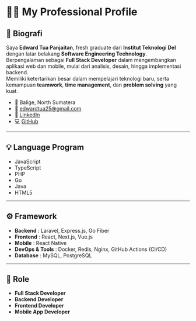 # 👨‍💻 My Professional Profile

## 📌 Biografi
Saya **Edward Tua Panjaitan**, fresh graduate dari **Institut Teknologi Del** dengan latar belakang **Software Engineering Technology**.  
Berpengalaman sebagai **Full Stack Developer** dalam mengembangkan aplikasi web dan mobile, mulai dari analisis, desain, hingga implementasi backend.  
Memiliki ketertarikan besar dalam mempelajari teknologi baru, serta kemampuan **teamwork**, **time management**, dan **problem solving** yang kuat.  

- 📍 Balige, North Sumatera  
- 📧 [edwardtua25@gmail.com](mailto:edwardtua25@gmail.com)  
- 🔗 [LinkedIn](https://www.linkedin.com/in/edward-tua-panjaitan/)  
- 💻 [GitHub](https://github.com/seccret404)  

---

## 💡 Language Program
- JavaScript  
- TypeScript  
- PHP  
- Go  
- Java  
- HTML5  

---

## ⚙️ Framework
- **Backend** : Laravel, Express.js, Go Fiber  
- **Frontend** : React, Next.js, Vue.js  
- **Mobile** : React Native  
- **DevOps & Tools** : Docker, Redis, Nginx, GitHub Actions (CI/CD)  
- **Database** : MySQL, PostgreSQL  

---

## 🎯 Role
- **Full Stack Developer**  
- **Backend Developer**  
- **Frontend Developer**  
- **Mobile App Developer**  
